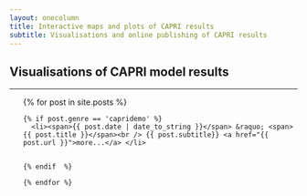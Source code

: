 ```yaml
---
layout: onecolumn 
title: Interactive maps and plots of CAPRI results
subtitle: Visualisations and online publishing of CAPRI results 
---
```


<div id="post">
  <h2>Visualisations of CAPRI model results</h2>
  
  <hr />
  
  <ul class="posts">
    {% for post in site.posts %}

    {% if post.genre == 'capridemo' %}
      <li><span>{{ post.date | date_to_string }}</span> &raquo; <span>{{ post.title }}</span><br /> {{ post.subtitle}} <a href="{{ post.url }}">more...</a> </li>


    {% endif  %}

    {% endfor %}
  </ul>
</div>

